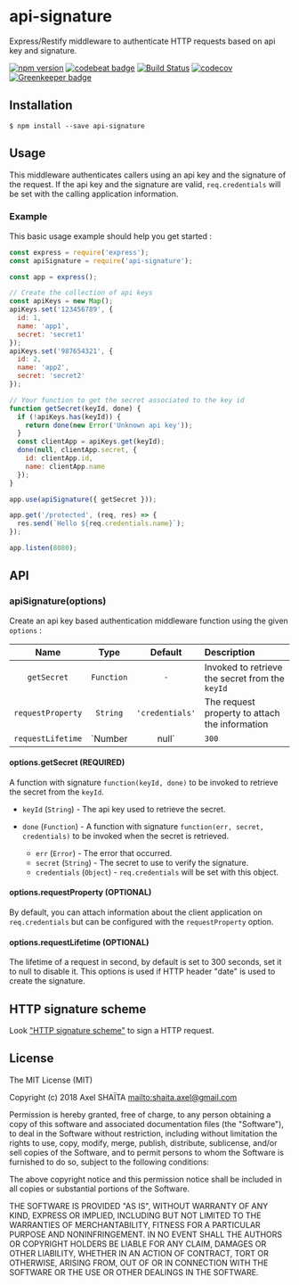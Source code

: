 # api-signature

Express/Restify middleware to authenticate HTTP requests based on api key and signature.

[![npm version](https://badge.fury.io/js/api-signature.svg)](https://badge.fury.io/js/api-signature)
[![codebeat badge](https://codebeat.co/badges/8b9de4e3-0841-4a91-85fd-5a26f58901c3)](https://codebeat.co/projects/github-com-arkerone-api-signature-master)
[![Build Status](https://travis-ci.org/arkerone/api-signature.svg?branch=master)](https://travis-ci.org/arkerone/api-signature)
[![codecov](https://codecov.io/gh/arkerone/api-signature/branch/master/graph/badge.svg)](https://codecov.io/gh/arkerone/api-signature)
[![Greenkeeper badge](https://badges.greenkeeper.io/arkerone/api-signature.svg)](https://greenkeeper.io/)

## Installation

```
$ npm install --save api-signature
```

## Usage

This middleware authenticates callers using an api key and the signature of the request. If the api key and the signature are valid, `req.credentials` will be set with the calling application information.

### Example

This basic usage example should help you get started :

```javascript
const express = require('express');
const apiSignature = require('api-signature');

const app = express();

// Create the collection of api keys
const apiKeys = new Map();
apiKeys.set('123456789', {
  id: 1,
  name: 'app1',
  secret: 'secret1'
});
apiKeys.set('987654321', {
  id: 2,
  name: 'app2',
  secret: 'secret2'
});

// Your function to get the secret associated to the key id
function getSecret(keyId, done) {
  if (!apiKeys.has(keyId)) {
    return done(new Error('Unknown api key'));
  }
  const clientApp = apiKeys.get(keyId);
  done(null, clientApp.secret, {
    id: clientApp.id,
    name: clientApp.name
  });
}

app.use(apiSignature({ getSecret }));

app.get('/protected', (req, res) => {
  res.send(`Hello ${req.credentials.name}`);
});

app.listen(8080);
```

## API

### apiSignature(options)

Create an api key based authentication middleware function using the given `options` :

|       Name        |      Type       |     Default     | Description                                     |
| :---------------: | :-------------: | :-------------: | :---------------------------------------------- |
|    `getSecret`    |   `Function`    |       `-`       | Invoked to retrieve the secret from the `keyId` |
| `requestProperty` |    `String`     | `'credentials'` | The request property to attach the information  |
| `requestLifetime` | `Number | null` |      `300`      | The lifetime of a request in seconds            |

#### options.getSecret (REQUIRED)

A function with signature `function(keyId, done)` to be invoked to retrieve the secret from the `keyId`.

- `keyId` (`String`) - The api key used to retrieve the secret.
- `done` (`Function`) - A function with signature `function(err, secret, credentials)` to be invoked when the secret is retrieved.

  - `err` (`Error`) - The error that occurred.
  - `secret` (`String`) - The secret to use to verify the signature.
  - `credentials` (`Object`) - `req.credentials` will be set with this object.

#### options.requestProperty (OPTIONAL)

By default, you can attach information about the client application on `req.credentials` but can be configured with the `requestProperty` option.

#### options.requestLifetime (OPTIONAL)

The lifetime of a request in second, by default is set to 300 seconds, set it to null to disable it. This options is used if HTTP header "date" is used to create the signature.

## HTTP signature scheme

Look ["HTTP signature scheme"](signature.md) to sign a HTTP request.

## License

The MIT License (MIT)

Copyright (c) 2018 Axel SHAÏTA <mailto:shaita.axel@gmail.com>

Permission is hereby granted, free of charge, to any person obtaining a copy
of this software and associated documentation files (the "Software"), to deal
in the Software without restriction, including without limitation the rights
to use, copy, modify, merge, publish, distribute, sublicense, and/or sell
copies of the Software, and to permit persons to whom the Software is
furnished to do so, subject to the following conditions:

The above copyright notice and this permission notice shall be included in
all copies or substantial portions of the Software.

THE SOFTWARE IS PROVIDED "AS IS", WITHOUT WARRANTY OF ANY KIND, EXPRESS OR
IMPLIED, INCLUDING BUT NOT LIMITED TO THE WARRANTIES OF MERCHANTABILITY,
FITNESS FOR A PARTICULAR PURPOSE AND NONINFRINGEMENT. IN NO EVENT SHALL THE
AUTHORS OR COPYRIGHT HOLDERS BE LIABLE FOR ANY CLAIM, DAMAGES OR OTHER
LIABILITY, WHETHER IN AN ACTION OF CONTRACT, TORT OR OTHERWISE, ARISING FROM,
OUT OF OR IN CONNECTION WITH THE SOFTWARE OR THE USE OR OTHER DEALINGS IN
THE SOFTWARE.
